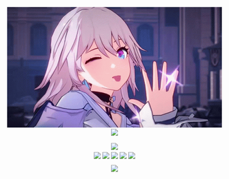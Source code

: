 <div align="center">
  <img src="https://github.com/cube-m4st3r/cube-m4st3r/blob/main/honkai-star-rail.gif"></img>
  <br>
  <img src="https://readme-typing-svg.demolab.com?font=Intellij+Jetbrains&pause=1000&width=435&lines=I'm+a+hobby+developer" />
</div>
<p align="center">
  <img src = "https://media2.giphy.com/media/QssGEmpkyEOhBCb7e1/giphy.gif?cid=ecf05e47a0n3gi1bfqntqmob8g9aid1oyj2wr3ds3mg700bl&rid=giphy.gif" width = 32px> 
  <br>
  <img align="center" src="https://img.shields.io/badge/python-3670A0?style=for-the-badge&logo=python&logoColor=ffdd54"></img>
  <img align="center" src="https://img.shields.io/badge/mysql-%2300f.svg?style=for-the-badge&logo=mysql&logoColor=white"></img>
  <img align="center" src="https://img.shields.io/badge/sqlite-%2307405e.svg?style=for-the-badge&logo=sqlite&logoColor=white"></img>
  <img align="center" src="https://img.shields.io/badge/Linux-FCC624?style=for-the-badge&logo=linux&logoColor=black"></img>
  <img align="center" src="https://img.shields.io/badge/docker-%230db7ed.svg?style=for-the-badge&logo=docker&logoColor=white"></img>
</p>
<div align="center">
<img src="https://visitcount.itsvg.in/api?id=cube-m4st3r&icon=0&color=0"></img>
</div>

